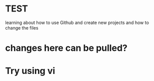 # TEST

learning about how to use Github and create new projects
and how to change the files

# changes here can be pulled?

# Try using vi
